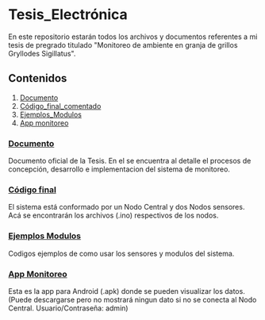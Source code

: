 # **Tesis_Electrónica**
En este repositorio estarán todos los archivos y documentos referentes a mi tesis de pregrado titulado "Monitoreo de ambiente en granja de grillos Gryllodes Sigillatus".
 
## Contenidos
 1. [Documento](/Tesis_Grillos__Final.pdf) 
 2. [Código_final_comentado](/Codigo_final_comentado)
 3. [Ejemplos_Modulos](/Ejemplos_Modulos)
 4. [App monitoreo](/APP)
 
### [Documento](/Codigo_final_comentado)
 Documento oficial de la Tesis. En el se encuentra al detalle el procesos de concepción, desarrollo e implementacion del sistema de monitoreo.

### [Código final](/Tesis_Grillos__Final.pdf)
 El sistema está conformado por un Nodo Central y dos Nodos sensores. Acá se encontrarán los archivos (.ino) respectivos de los nodos.

### [Ejemplos Modulos](/Ejemplos_Modulos)
 Codigos ejemplos de como usar los sensores y modulos del sistema. 

### [App Monitoreo](/APP) 
 Esta es la app para Android (.apk) donde se pueden visualizar los datos. (Puede descargarse pero no mostrará ningun dato si no se conecta al Nodo Central.      Usuario/Contraseña: admin)
